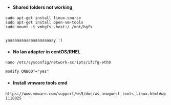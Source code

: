 - #### Shared folders not working
```
sudo apt-get install linux-source
sudo apt-get install open-vm-tools
sudo mount -t vmhgfs .host:/ /mnt/hgfs


yaaaaaaaaaaaaaaaaaaaay :)
```


- #### No lan adapter in centOS/RHEL
````
nano /etc/sysconfig/network-scripts/ifcfg-eth0

modify ONBOOT="yes"
````



- #### Install vmware tools cmd
````https://www.vmware.com/support/ws5/doc/ws_newguest_tools_linux.html#wp1118025````